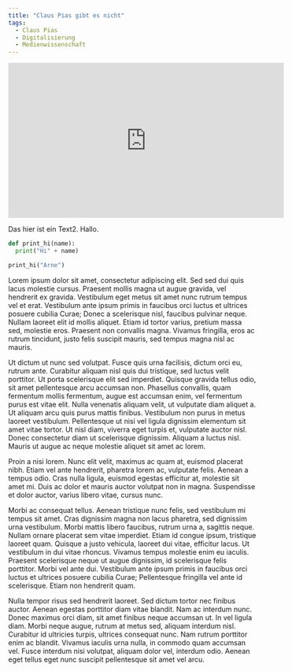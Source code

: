 ```yaml
---
title: "Claus Pias gibt es nicht"
tags:
  - Claus Pias
  - Digitalisierung
  - Medienwissenschaft
---
```


<iframe width="560" height="315" src="https://www.youtube.com/embed/UQH2N2c5lN8" frameborder="0" allow="accelerometer; autoplay; encrypted-media; gyroscope; picture-in-picture" allowfullscreen></iframe>

Das hier ist ein Text2. Hallo.

```python
def print_hi(name):
  print("Hi" + name)

print_hi("Arne")
```


Lorem ipsum dolor sit amet, consectetur adipiscing elit. Sed sed dui quis lacus molestie cursus. Praesent mollis magna ut augue gravida, vel hendrerit ex gravida. Vestibulum eget metus sit amet nunc rutrum tempus vel et erat. Vestibulum ante ipsum primis in faucibus orci luctus et ultrices posuere cubilia Curae; Donec a scelerisque nisl, faucibus pulvinar neque. Nullam laoreet elit id mollis aliquet. Etiam id tortor varius, pretium massa sed, molestie eros. Praesent non convallis magna. Vivamus fringilla, eros ac rutrum tincidunt, justo felis suscipit mauris, sed tempus magna nisl ac mauris.

Ut dictum ut nunc sed volutpat. Fusce quis urna facilisis, dictum orci eu, rutrum ante. Curabitur aliquam nisl quis dui tristique, sed luctus velit porttitor. Ut porta scelerisque elit sed imperdiet. Quisque gravida tellus odio, sit amet pellentesque arcu accumsan non. Phasellus convallis, quam fermentum mollis fermentum, augue est accumsan enim, vel fermentum purus est vitae elit. Nulla venenatis aliquam velit, ut vulputate diam aliquet a. Ut aliquam arcu quis purus mattis finibus. Vestibulum non purus in metus laoreet vestibulum. Pellentesque ut nisi vel ligula dignissim elementum sit amet vitae tortor. Ut nisl diam, viverra eget turpis et, vulputate auctor nisl. Donec consectetur diam ut scelerisque dignissim. Aliquam a luctus nisl. Mauris ut augue ac neque molestie aliquet sit amet ac lorem.

Proin a nisi lorem. Nunc elit velit, maximus ac quam at, euismod placerat nibh. Etiam vel ante hendrerit, pharetra lorem ac, vulputate felis. Aenean a tempus odio. Cras nulla ligula, euismod egestas efficitur at, molestie sit amet mi. Duis ac dolor et mauris auctor volutpat non in magna. Suspendisse et dolor auctor, varius libero vitae, cursus nunc.

Morbi ac consequat tellus. Aenean tristique nunc felis, sed vestibulum mi tempus sit amet. Cras dignissim magna non lacus pharetra, sed dignissim urna vestibulum. Morbi mattis libero faucibus, rutrum urna a, sagittis neque. Nullam ornare placerat sem vitae imperdiet. Etiam id congue ipsum, tristique laoreet quam. Quisque a justo vehicula, laoreet dui vitae, efficitur lacus. Ut vestibulum in dui vitae rhoncus. Vivamus tempus molestie enim eu iaculis. Praesent scelerisque neque ut augue dignissim, id scelerisque felis porttitor. Morbi vel ante dui. Vestibulum ante ipsum primis in faucibus orci luctus et ultrices posuere cubilia Curae; Pellentesque fringilla vel ante id scelerisque. Etiam non hendrerit quam.

Nulla tempor risus sed hendrerit laoreet. Sed dictum tortor nec finibus auctor. Aenean egestas porttitor diam vitae blandit. Nam ac interdum nunc. Donec maximus orci diam, sit amet finibus neque accumsan ut. In vel ligula diam. Morbi neque augue, rutrum at metus sed, aliquam interdum nisl. Curabitur id ultricies turpis, ultrices consequat nunc. Nam rutrum porttitor enim ac blandit. Vivamus iaculis urna nulla, in commodo quam accumsan vel. Fusce interdum nisi volutpat, aliquam dolor vel, interdum odio. Aenean eget tellus eget nunc suscipit pellentesque sit amet vel arcu. 

